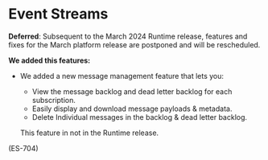 # Event Streams
<head>
  <meta name="guidename" content="Release Notes"/>
  <meta name="context" content="GUID-90110393-d1e0-41f7-bc0f-f4b1092c36ec"/>
</head>

**Deferred**: Subsequent to the March 2024 Runtime release, features and fixes for the March platform release are postponed and will be rescheduled.

**We added this features:**

- We added a new message management feature that lets you:

  - View the message backlog and dead letter backlog for each subscription.
  - Easily display and download message payloads & metadata.
  - Delete Individual messages in the backlog & dead letter backlog.
  
  This feature in not in the Runtime release.

(ES-704)


